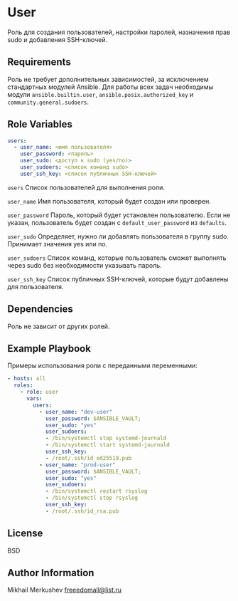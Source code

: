 User
=========

Роль для создания пользователей, настройки паролей, назначения прав sudo и добавления SSH-ключей.

Requirements
------------

Роль не требует дополнительных зависимостей, за исключением стандартных модулей Ansible. Для работы всех задач необходимы модули `ansible.builtin.user`, `ansible.posix.authorized_key` и `community.general.sudoers`.  

Role Variables
--------------
```yaml
users:
  - user_name: <имя пользователя>
    user_password: <пароль>
    user_sudo: <доступ к sudo (yes/no)>
    user_sudoers: <список команд sudo>
    user_ssh_key: <список публичных SSH-ключей>
```
`users`
Список пользователей для выполнения роли.

`user_name`
Имя пользователя, который будет создан или проверен.

`user_password`
Пароль, который будет установлен пользователю. Если не указан, пользователь будет создан с `default_user_password` из `defaults`.

`user_sudo`
Определяет, нужно ли добавлять пользователя в группу sudo. Принимает значения yes или no.

`user_sudoers`
Список команд, которые пользователь сможет выполнять через sudo без необходимости указывать пароль.

`user_ssh_key`
Список публичных SSH-ключей, которые будут добавлены для пользователя.


Dependencies
------------

Роль не зависит от других ролей.

Example Playbook
----------------

Примеры использования роли с переданными переменными:

```yaml
- hosts: all
  roles:
    - role: user
      vars:
        users:
          - user_name: "dev-user"
            user_password: $ANSIBLE_VAULT;
            user_sudo: "yes"
            user_sudoers:
            - /bin/systemctl stop systemd-journald
            - /bin/systemctl start systemd-journald
            user_ssh_key:
            - /root/.ssh/id_ed25519.pub
          - user_name: "prod-user"
            user_password: $ANSIBLE_VAULT;
            user_sudo: "yes"
            user_sudoers:
            - /bin/systemctl restart rsyslog
            - /bin/systemctl stop rsyslog
            user_ssh_key:
            - /root/.ssh/id_rsa.pub

```



License
-------

BSD

Author Information
------------------

Mikhail Merkushev
freeedomall@list.ru
